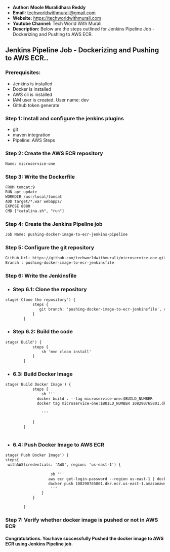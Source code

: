 + <b>Author: Moole Muralidhara Reddy</b></br>
+ <b>Email:</b> techworldwithmurali@gmail.com</br>
+ <b>Website:</b> https://techworldwithmurali.com </br>
+ <b>Youtube Channel:</b> Tech World With Murali</br>
+ <b>Description:</b> Below are the steps outlined for Jenkins Pipeline Job - Dockerizing and Pushing to AWS ECR.</br>

## Jenkins Pipeline Job - Dockerizing and Pushing to AWS ECR..

### Prerequisites:
+ Jenkins is installed
+ Docker is installed
+ AWS cli is installed
+ IAM user is created.  User name: dev
+ Github token generate

### Step 1: Install and configure the jenkins plugins
 + git
 + maven integration
 + Pipeline: AWS Steps

### Step 2: Create the AWS ECR repository
```xml
Name: microservice-one
```
### Step 3: Write the Dockerfile
```xml
FROM tomcat:9
RUN apt update
WORKDIR /usr/local/tomcat
ADD target/*.war webapps/
EXPOSE 8080
CMD ["catalina.sh", "run"]
```
### Step 4: Create the Jenkins Pipeline job
```xml
Job Name: pushing-docker-image-to-ecr-jenkins-pipeline
```
### Step 5: Configure the git repository
```xml
GitHub Url: https://github.com/techworldwithmurali/microservice-one.git
Branch : pushing-docker-image-to-ecr-jenkinsfile
```

### Step 6: Write the Jenkinsfile
  + ### Step 6.1: Clone the repository 
```xml
stage('Clone the repository') {
            steps {
               git branch: 'pushing-docker-image-to-ecr-jenkinsfile', credentialsId: 'Github_credentails', url: 'https://github.com/techworldwithmurali/microservice-one.git'
            }
        }
```
  + ### Step 6.2: Build the code
```xml
stage('Build') {
            steps {
                sh 'mvn clean install'
            }
        }
```
  + ### 6.3: Build Docker Image
```xml
stage('Build Docker Image') {
            steps {
                sh '''
              docker build . --tag microservice-one:$BUILD_NUMBER
              docker tag microservice-one:$BUILD_NUMBER 108290765801.dkr.ecr.us-east-1.amazonaws.com/microservice-one:$BUILD_NUMBER
                
                '''
                
            }
        }
   
```
+ ### 6.4: Push Docker Image to AWS ECR

```xml
stage('Push Docker Image') {
steps{
 withAWS(credentials: 'AWS', region: 'us-east-1') {
       
                    sh '''
                   aws ecr get-login-password --region us-east-1 | docker login --username AWS --password-stdin 108290765801.dkr.ecr.us-east-1.amazonaws.com
                   docker push 108290765801.dkr.ecr.us-east-1.amazonaws.com/microservice-one:$BUILD_NUMBER
                    '''
                }
            } 

        }
```


### Step 7: Verify whether docker image is pushed or not in AWS ECR

#### Congratulations. You have successfully Pushed the docker image to AWS ECR using Jenkins Pipeline job.
